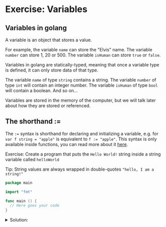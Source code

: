# Exercise: Variables

## Variables in golang

A variable is an object that stores a value.

For example, the variable `name` can store the "Elvis" name.
The variable `number` can store 1, 20 or 500.
The variable `isHuman` can store `true` or `false`.

Variables in golang are statically-typed, meaning that once a variable type is defined, it can only store data of that type.

The variable `name` of type `string` contains a string.
The variable `number` of type `int` will contain an integer number.
The variable `isHuman` of type `bool` will contain a boolean.
And so on...

Variables are stored in the memory of the computer, but we will talk later about how they are stored or referenced.

## The shorthand :=

The `:=` syntax is shorthand for declaring and initializing a variable, e.g. for `var f string = "apple"` is equivalent to `f := "apple"`.
This syntax is only available inside functions, you can read more about it [here](https://go.dev/ref/spec#Short_variable_declarations).

Exercise: Create a program that puts the `Hello World!` string inside a string variable called `helloWorld`

Tip: String values are always wrapped in double-quotes `"hello, I am a string!"`

```go
package main

import "fmt"

func main () {
  // Here goes your code
}
```

<details>
<summary> Solution: </summary>

```go
package main

import "fmt"

func main() {
  // Creating new variable called helloWorld
  var helloWorld string
  helloWorld = "Hello World!"
  // Print the variable
  fmt.Println(helloWorld)
}

// To run the program:
// - go run solution.go
```

</details>
